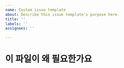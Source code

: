 ```yaml
---
name: Custom issue template
about: Describe this issue template's purpose here.
title: ''
labels: ''
assignees: ''

---
```


# 이 파일이 왜 필요한가요
